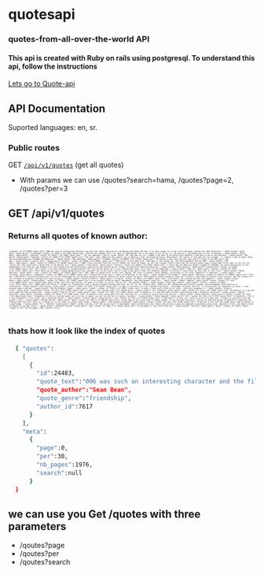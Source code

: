# quotesapi
### quotes-from-all-over-the-world API
#### This api is created with Ruby on rails using postgresql. To understand this api, follow the instructions

[Lets go to Quote-api](https://quotes-from-all-over-the-world.herokuapp.com/api/v1/quotes)

## API Documentation

Suported languages: en, sr.

### Public routes

GET [`/api/v1/quotes`](https://quotes-from-all-over-the-world.herokuapp.com/api/v1/quotes) (get all quotes)
* With params we can use /quotes?search=hama, /quotes?page=2, /quotes?per=3

<!--
#### GET /api/v1/quotes (get all quotes)
#### GET /api/v1/quotes/2 (get quote show by id)
#### GET /api/v1/quotes/random (get random quote)
* By default it shows one quote. With params we can use /quotes/random?nb=2 for limiting quotes
 -->


## GET /api/v1/quotes

### Returns all quotes of known author:


![A test image](quote-api.png)

### thats how it look like the index of quotes

```sh
  { "quotes":
    [
      {
        "id":24483,
        "quote_text":"006 was such an interesting character and the film really explored his friendship with Bond and how it all went wrong, so it was a very personal journey for both characters.",
        "quote_author":"Sean Bean",
        "quote_genre":"friendship",
        "author_id":7617
      }
    ],
    "meta":
      {
        "page":0,
        "per":30,
        "nb_pages":1976,
        "search":null
      }
  }
```
## we can use you Get /quotes with three parameters
* /qoutes?page
* /qoutes?per
* /qoutes?search
